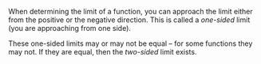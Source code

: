 When determining the limit of a function, you can approach the limit either from the positive or the negative direction. This is called a *one-sided* limit (you are approaching from one side).

These one-sided limits may or may not be equal – for some functions they may not. If they are equal, then the *two-sided* limit exists.

